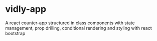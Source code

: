 # vidly-app
A react counter-app structured in class components with state management, prop drilling, conditional rendering and styling with react bootstrap
